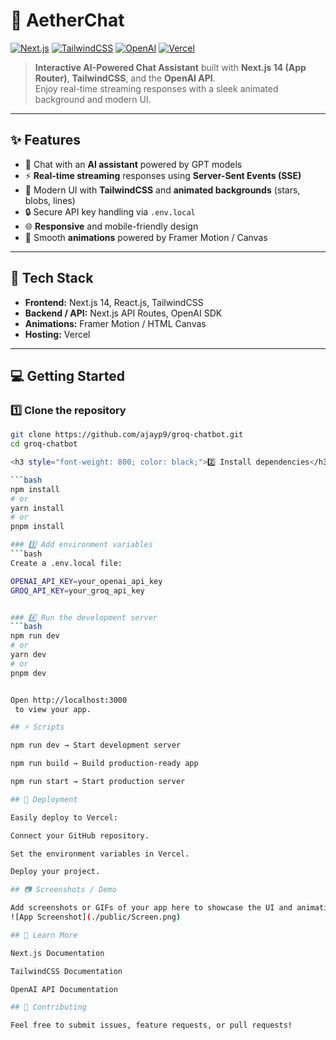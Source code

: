 # 🚀 AetherChat  

[![Next.js](https://img.shields.io/badge/Next.js-14-black?logo=next.js&logoColor=white)](https://nextjs.org/) 
[![TailwindCSS](https://img.shields.io/badge/TailwindCSS-3.3-blue?logo=tailwind-css&logoColor=white)](https://tailwindcss.com/) 
[![OpenAI](https://img.shields.io/badge/OpenAI-API-red?logo=openai&logoColor=white)](https://platform.openai.com/docs) 
[![Vercel](https://img.shields.io/badge/Vercel-Deploy-black?logo=vercel&logoColor=white)](https://vercel.com/)  

> **Interactive AI-Powered Chat Assistant** built with **Next.js 14 (App Router)**, **TailwindCSS**, and the **OpenAI API**.  
> Enjoy real-time streaming responses with a sleek animated background and modern UI.  

---

## ✨ Features  

- 💬 Chat with an **AI assistant** powered by GPT models  
- ⚡ **Real-time streaming** responses using **Server-Sent Events (SSE)**  
- 🎨 Modern UI with **TailwindCSS** and **animated backgrounds** (stars, blobs, lines)  
- 🔒 Secure API key handling via `.env.local`  
- 🌐 **Responsive** and mobile-friendly design  
- 🚀 Smooth **animations** powered by Framer Motion / Canvas  

---

## 📂 Tech Stack  

- **Frontend:** Next.js 14, React.js, TailwindCSS  
- **Backend / API:** Next.js API Routes, OpenAI SDK  
- **Animations:** Framer Motion / HTML Canvas  
- **Hosting:** Vercel  

---

## 💻 Getting Started  

### 1️⃣ Clone the repository  
```bash
git clone https://github.com/ajayp9/groq-chatbot.git
cd groq-chatbot

<h3 style="font-weight: 800; color: black;">2️⃣ Install dependencies</h3>

```bash
npm install
# or
yarn install
# or
pnpm install

### 3️⃣ Add environment variables
```bash
Create a .env.local file:

OPENAI_API_KEY=your_openai_api_key
GROQ_API_KEY=your_groq_api_key


### 4️⃣ Run the development server
```bash
npm run dev
# or
yarn dev
# or
pnpm dev


Open http://localhost:3000
 to view your app.

## ⚡ Scripts

npm run dev → Start development server

npm run build → Build production-ready app

npm run start → Start production server

## 🎨 Deployment

Easily deploy to Vercel:

Connect your GitHub repository.

Set the environment variables in Vercel.

Deploy your project.

## 📷 Screenshots / Demo

Add screenshots or GIFs of your app here to showcase the UI and animations.
![App Screenshot](./public/Screen.png)

## 📖 Learn More

Next.js Documentation

TailwindCSS Documentation

OpenAI API Documentation

## 🤝 Contributing

Feel free to submit issues, feature requests, or pull requests!

